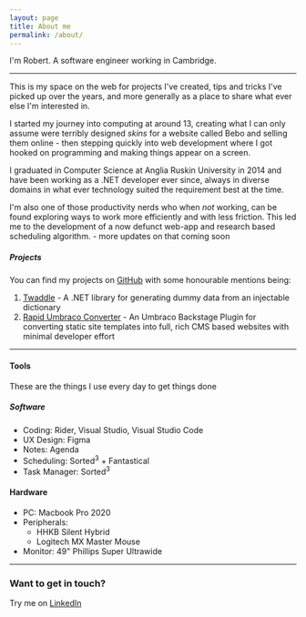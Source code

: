 ```yaml
---
layout: page
title: About me
permalink: /about/
---
```


I'm Robert. A software engineer working in Cambridge.

___

This is my space on the web for projects I've created, tips and tricks I've picked up over the years, and more generally as a place to share what ever else I'm interested in.

I started my journey into computing at around 13, creating what I can only assume were terribly designed _skins_ for a website called Bebo and selling them online - then stepping quickly into web development where I got hooked on programming and making things appear on a screen.

I graduated in Computer Science at Anglia Ruskin University in 2014 and have been working as a .NET developer ever since, always in diverse domains in what ever technology suited the requirement best at the time.

I'm also one of those productivity nerds who when _not_ working, can be found exploring ways to work more efficiently and with less friction. This led me to the development of a now defunct web-app and research based scheduling algorithm. - more updates on that coming soon


##### Projects

You can find my projects on [GitHub](https://github.com/RobertBickers) with some honourable mentions being:

1. [Twaddle](https://github.com/RobertBickers/twaddle) - A .NET library for generating dummy data from an injectable dictionary
2. [Rapid Umbraco Converter](https://github.com/RobertBickers/umbraco-rapid-converter) - An Umbraco Backstage Plugin for converting static site templates into full, rich CMS based websites with minimal developer effort

___

#### Tools

These are the things I use every day to get things done

##### Software
- Coding: Rider, Visual Studio, Visual Studio Code
- UX Design: Figma
- Notes: Agenda
- Scheduling: Sorted<sup>3</sup> + Fantastical
- Task Manager: Sorted<sup>3</sup>

#### Hardware
- PC: Macbook Pro 2020
- Peripherals: 
    - HHKB Silent Hybrid 
    - Logitech MX Master Mouse
- Monitor: 49" Phillips Super Ultrawide

___

### Want to get in touch?

Try me on [LinkedIn](https://www.linkedin.com/in/robertbickers/)